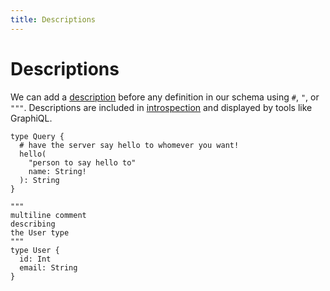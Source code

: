 ```yaml
---
title: Descriptions
---
```


# Descriptions

We can add a [description](http://spec.graphql.org/draft/#sec-Descriptions) before any definition in our schema using `#`, `"`, or `"""`. Descriptions are included in [introspection](introspection.md) and displayed by tools like GraphiQL.

```gql
type Query {
  # have the server say hello to whomever you want!
  hello(
    "person to say hello to"
    name: String!
  ): String
}

"""
multiline comment
describing 
the User type
"""
type User {
  id: Int
  email: String
}
```
